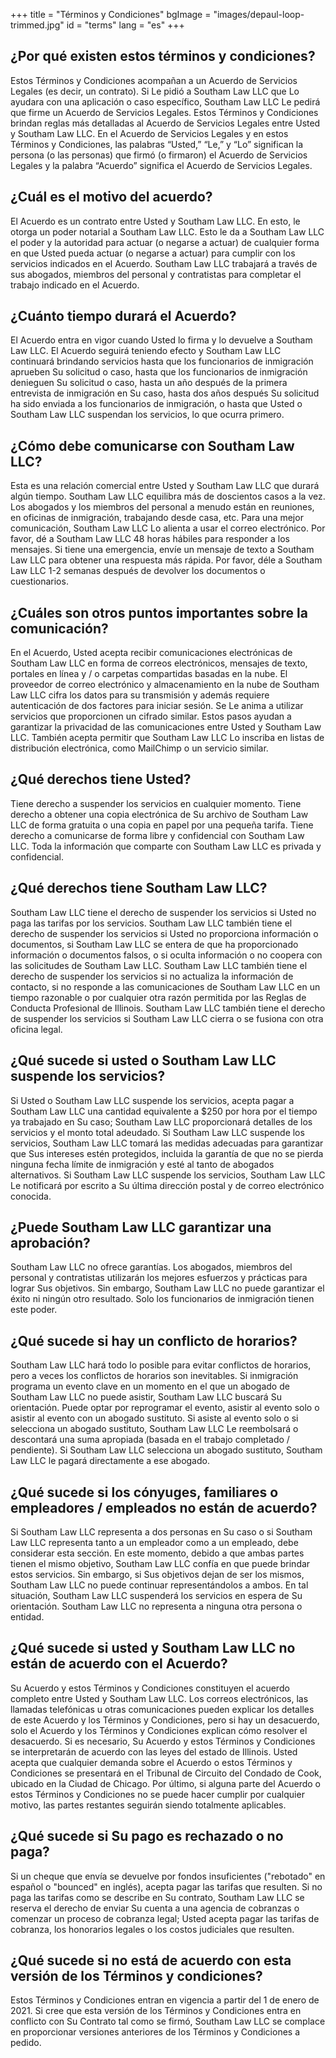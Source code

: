 +++
title = "Términos y Condiciones"
bgImage = "images/depaul-loop-trimmed.jpg"
id = "terms"
lang = "es"
+++

## ¿Por qué existen estos términos y condiciones?

Estos Términos y Condiciones acompañan a un Acuerdo de Servicios Legales (es decir, un contrato). Si Le pidió a Southam Law LLC que Lo ayudara con una aplicación o caso específico, Southam Law LLC Le pedirá que firme un Acuerdo de Servicios Legales. Estos Términos y Condiciones brindan reglas más detalladas al Acuerdo de Servicios Legales entre Usted y Southam Law LLC. En el Acuerdo de Servicios Legales y en estos Términos y Condiciones, las palabras “Usted,” “Le,” y “Lo” significan la persona (o las personas) que firmó (o firmaron) el Acuerdo de Servicios Legales y la palabra “Acuerdo” significa el Acuerdo de Servicios Legales.

## ¿Cuál es el motivo del acuerdo?

El Acuerdo es un contrato entre Usted y Southam Law LLC. En esto, le otorga un poder notarial a Southam Law LLC. Esto le da a Southam Law LLC el poder y la autoridad para actuar (o negarse a actuar) de cualquier forma en que Usted pueda actuar (o negarse a actuar) para cumplir con los servicios indicados en el Acuerdo. Southam Law LLC trabajará a través de sus abogados, miembros del personal y contratistas para completar el trabajo indicado en el Acuerdo.

## ¿Cuánto tiempo durará el Acuerdo?

El Acuerdo entra en vigor cuando Usted lo firma y lo devuelve a Southam Law LLC. El Acuerdo seguirá teniendo efecto y Southam Law LLC continuará brindando servicios hasta que los funcionarios de inmigración aprueben Su solicitud o caso, hasta que los funcionarios de inmigración denieguen Su solicitud o caso, hasta un año después de la primera entrevista de inmigración en Su caso, hasta dos años después Su solicitud ha sido enviada a los funcionarios de inmigración, o hasta que Usted o Southam Law LLC suspendan los servicios, lo que ocurra primero.

## ¿Cómo debe comunicarse con Southam Law LLC?

Esta es una relación comercial entre Usted y Southam Law LLC que durará algún tiempo. Southam Law LLC equilibra más de doscientos casos a la vez. Los abogados y los miembros del personal a menudo están en reuniones, en oficinas de inmigración, trabajando desde casa, etc. Para una mejor comunicación, Southam Law LLC Lo alienta a usar el correo electrónico. Por favor, dé a Southam Law LLC 48 horas hábiles para responder a los mensajes. Si tiene una emergencia, envíe un mensaje de texto a Southam Law LLC para obtener una respuesta más rápida. Por favor, déle a Southam Law LLC 1-2 semanas después de devolver los documentos o cuestionarios.

## ¿Cuáles son otros puntos importantes sobre la comunicación?

En el Acuerdo, Usted acepta recibir comunicaciones electrónicas de Southam Law LLC en forma de correos electrónicos, mensajes de texto, portales en línea y / o carpetas compartidas basadas en la nube. El proveedor de correo electrónico y almacenamiento en la nube de Southam Law LLC cifra los datos para su transmisión y además requiere autenticación de dos factores para iniciar sesión. Se Le anima a utilizar servicios que proporcionen un cifrado similar. Estos pasos ayudan a garantizar la privacidad de las comunicaciones entre Usted y Southam Law LLC. También acepta permitir que Southam Law LLC Lo inscriba en listas de distribución electrónica, como MailChimp o un servicio similar.

## ¿Qué derechos tiene Usted?

Tiene derecho a suspender los servicios en cualquier momento. Tiene derecho a obtener una copia electrónica de Su archivo de Southam Law LLC de forma gratuita o una copia en papel por una pequeña tarifa. Tiene derecho a comunicarse de forma libre y confidencial con Southam Law LLC. Toda la información que comparte con Southam Law LLC es privada y confidencial.

## ¿Qué derechos tiene Southam Law LLC?

Southam Law LLC tiene el derecho de suspender los servicios si Usted no paga las tarifas por los servicios. Southam Law LLC también tiene el derecho de suspender los servicios si Usted no proporciona información o documentos, si Southam Law LLC se entera de que ha proporcionado información o documentos falsos, o si oculta información o no coopera con las solicitudes de Southam Law LLC. Southam Law LLC también tiene el derecho de suspender los servicios si no actualiza la información de contacto, si no responde a las comunicaciones de Southam Law LLC en un tiempo razonable o por cualquier otra razón permitida por las Reglas de Conducta Profesional de Illinois. Southam Law LLC también tiene el derecho de suspender los servicios si Southam Law LLC cierra o se fusiona con otra oficina legal.

## ¿Qué sucede si usted o Southam Law LLC suspende los servicios?

Si Usted o Southam Law LLC suspende los servicios, acepta pagar a Southam Law LLC una cantidad equivalente a $250 por hora por el tiempo ya trabajado en Su caso; Southam Law LLC proporcionará detalles de los servicios y el monto total adeudado. Si Southam Law LLC suspende los servicios, Southam Law LLC tomará las medidas adecuadas para garantizar que Sus intereses estén protegidos, incluida la garantía de que no se pierda ninguna fecha límite de inmigración y esté al tanto de abogados alternativos. Si Southam Law LLC suspende los servicios, Southam Law LLC Le notificará por escrito a Su última dirección postal y de correo electrónico conocida.

## ¿Puede Southam Law LLC garantizar una aprobación?

Southam Law LLC no ofrece garantías. Los abogados, miembros del personal y contratistas utilizarán los mejores esfuerzos y prácticas para lograr Sus objetivos. Sin embargo, Southam Law LLC no puede garantizar el éxito ni ningún otro resultado. Solo los funcionarios de inmigración tienen este poder.

## ¿Qué sucede si hay un conflicto de horarios?

Southam Law LLC hará todo lo posible para evitar conflictos de horarios, pero a veces los conflictos de horarios son inevitables. Si inmigración programa un evento clave en un momento en el que un abogado de Southam Law LLC no puede asistir, Southam Law LLC buscará Su orientación. Puede optar por reprogramar el evento, asistir al evento solo o asistir al evento con un abogado sustituto. Si asiste al evento solo o si selecciona un abogado sustituto, Southam Law LLC Le reembolsará o descontará una suma apropiada (basada en el trabajo completado / pendiente). Si Southam Law LLC selecciona un abogado sustituto, Southam Law LLC le pagará directamente a ese abogado.

## ¿Qué sucede si los cónyuges, familiares o empleadores / empleados no están de acuerdo?

Si Southam Law LLC representa a dos personas en Su caso o si Southam Law LLC representa tanto a un empleador como a un empleado, debe considerar esta sección. En este momento, debido a que ambas partes tienen el mismo objetivo, Southam Law LLC confía en que puede brindar estos servicios. Sin embargo, si Sus objetivos dejan de ser los mismos, Southam Law LLC no puede continuar representándolos a ambos. En tal situación, Southam Law LLC suspenderá los servicios en espera de Su orientación. Southam Law LLC no representa a ninguna otra persona o entidad.

## ¿Qué sucede si usted y Southam Law LLC no están de acuerdo con el Acuerdo?

Su Acuerdo y estos Términos y Condiciones constituyen el acuerdo completo entre Usted y Southam Law LLC. Los correos electrónicos, las llamadas telefónicas u otras comunicaciones pueden explicar los detalles de este Acuerdo y los Términos y Condiciones, pero si hay un desacuerdo, solo el Acuerdo y los Términos y Condiciones explican cómo resolver el desacuerdo. Si es necesario, Su Acuerdo y estos Términos y Condiciones se interpretarán de acuerdo con las leyes del estado de Illinois. Usted acepta que cualquier demanda sobre el Acuerdo o estos Términos y Condiciones se presentará en el Tribunal de Circuito del Condado de Cook, ubicado en la Ciudad de Chicago. Por último, si alguna parte del Acuerdo o estos Términos y Condiciones no se puede hacer cumplir por cualquier motivo, las partes restantes seguirán siendo totalmente aplicables.

## ¿Qué sucede si Su pago es rechazado o no paga?

Si un cheque que envía se devuelve por fondos insuficientes ("rebotado" en español o "bounced" en inglés), acepta pagar las tarifas que resulten. Si no paga las tarifas como se describe en Su contrato, Southam Law LLC se reserva el derecho de enviar Su cuenta a una agencia de cobranzas o comenzar un proceso de cobranza legal; Usted acepta pagar las tarifas de cobranza, los honorarios legales o los costos judiciales que resulten.

## ¿Qué sucede si no está de acuerdo con esta versión de los Términos y condiciones?

Estos Términos y Condiciones entran en vigencia a partir del 1 de enero de 2021. Si cree que esta versión de los Términos y Condiciones entra en conflicto con Su Contrato tal como se firmó, Southam Law LLC se complace en proporcionar versiones anteriores de los Términos y Condiciones a pedido.
